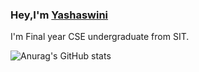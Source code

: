 ### Hey,I'm [Yashaswini](https://yashaswinirajanna.github.io/MyPortfolio/#)
 I'm Final year CSE undergraduate from SIT.
 

<!--
**YashaswiniRajanna/YashaswiniRajanna** is a ✨ _special_ ✨ repository because its `README.md` (this file) appears on your GitHub profile.

Here are some ideas to get you started:

- 🔭 I’m currently working on ...
- 🌱 I’m currently learning ...
- 👯 I’m looking to collaborate on ...
- 🤔 I’m looking for help with ...
- 💬 Ask me about ...
- 📫 How to reach me: ...
- 😄 Pronouns: ...
- ⚡ Fun fact: ...
-->

![Anurag's GitHub stats](https://github-readme-stats.vercel.app/api?username=YashaswiniRajanna&theme=cobalt&show_icons=true)
